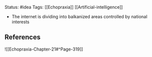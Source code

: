 Status: #idea
Tags: [[Echopraxia]] [[Artificial-intelligence]]

* The internet is dividing into balkanized areas controlled by national interests

## References

![[Echopraxia-Chapter-21#^Page-319]]